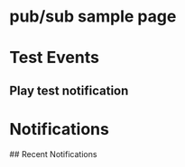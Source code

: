 # pub/sub sample page

# Test Events

## Play test notification

<div id="testNotifications">
</div>

# Notifications
<div id="notificationsLog">
</div>
## Recent Notifications